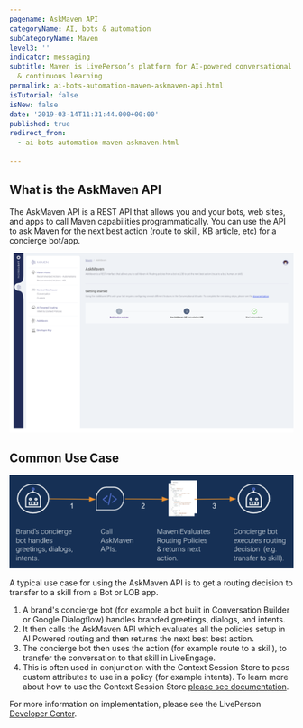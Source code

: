 ```yaml
---
pagename: AskMaven API
categoryName: AI, bots & automation
subCategoryName: Maven
level3: ''
indicator: messaging
subtitle: Maven is LivePerson’s platform for AI-powered conversational orchestration
  & continuous learning
permalink: ai-bots-automation-maven-askmaven-api.html
isTutorial: false
isNew: false
date: '2019-03-14T11:31:44.000+00:00'
published: true
redirect_from:
  - ai-bots-automation-maven-askmaven.html

---
```


## What is the AskMaven API

The AskMaven API is a REST API that allows you and your bots, web sites, and apps to call Maven capabilities programmatically. You can use the API to ask Maven for the next best action (route to skill, KB article, etc) for a concierge bot/app.

<img class="fancyimage" style="width:750px" src="img/askmaven.png">

## Common Use Case

<img class="fancyimage" style="width:600px" src="img/askmaven-use-case.png">


A typical use case for using the AskMaven API is to get a routing decision to transfer to a skill from a Bot or LOB app. 

1. A brand's concierge bot (for example a bot built in Conversation Builder or Google Dialogflow) handles branded greetings, dialogs, and intents.
2. It then calls the AskMaven API which evaluates all the policies setup in AI Powered routing and then returns the next best best action.
3. The concierge bot then uses the action (for example route to a skill), to transfer the conversation to that skill in LiveEngage.
4. This is often used in conjunction with the Context Session Store to pass custom attributes to use in a policy (for example intents). To learn more about how to use the Context Session Store [please see documentation](https://developers.liveperson.com/maven-context-warehouse-context-session-store.html).


For more information on implementation, please see the LivePerson [Developer Center](https://developers.liveperson.com/maven-askmaven-overview.html).
